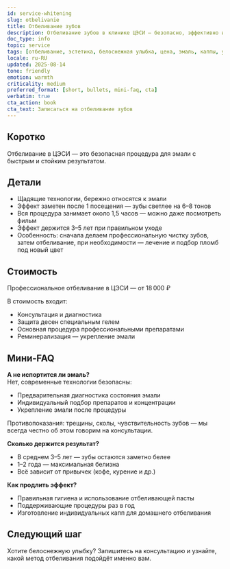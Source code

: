 ```yaml
---
id: service-whitening
slug: otbelivanie
title: Отбеливание зубов
description: Отбеливание зубов в клинике ЦЭСИ — безопасно, эффективно и надолго
doc_type: info
topic: service
tags: [отбеливание, эстетика, белоснежная улыбка, цена, эмаль, каппы, уход]
locale: ru-RU
updated: 2025-08-14
tone: friendly
emotion: warmth
criticality: medium
preferred_format: [short, bullets, mini-faq, cta]
verbatim: true
cta_action: book
cta_text: Записаться на отбеливание зубов
---
```


## Коротко
Отбеливание в ЦЭСИ — это безопасная процедура для эмали с быстрым и стойким результатом.  

## Детали
- Щадящие технологии, бережно относятся к эмали  
- Эффект заметен после 1 посещения — зубы светлее на 6–8 тонов  
- Вся процедура занимает около 1,5 часов — можно даже посмотреть фильм  
- Эффект держится 3–5 лет при правильном уходе  
- Особенность: сначала делаем профессиональную чистку зубов, затем отбеливание, при необходимости — лечение и подбор пломб под новый цвет  

## Стоимость
Профессиональное отбеливание в ЦЭСИ — от 18 000 ₽  

В стоимость входит:  
- Консультация и диагностика  
- Защита десен специальным гелем  
- Основная процедура профессиональными препаратами  
- Реминерализация — укрепление эмали  

## Мини-FAQ
**А не испортится ли эмаль?**  
Нет, современные технологии безопасны:  
- Предварительная диагностика состояния эмали  
- Индивидуальный подбор препаратов и концентрации  
- Укрепление эмали после процедуры  

Противопоказания: трещины, сколы, чувствительность зубов — мы всегда честно об этом говорим на консультации.  

**Сколько держится результат?**  
- В среднем 3–5 лет — зубы остаются заметно белее  
- 1–2 года — максимальная белизна  
- Всё зависит от привычек (кофе, курение и др.)  

**Как продлить эффект?**  
- Правильная гигиена и использование отбеливающей пасты  
- Поддерживающие процедуры раз в год  
- Изготовление индивидуальных капп для домашнего отбеливания  

## Следующий шаг
Хотите белоснежную улыбку? Запишитесь на консультацию и узнайте, какой метод отбеливания подойдёт именно вам.
